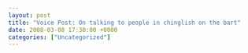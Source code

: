 ```yaml
---
layout: post
title: "Voice Post: On talking to people in chinglish on the bart"
date: 2008-03-08 17:30:00 +0000
categories: ["Uncategorized"]
---
```


